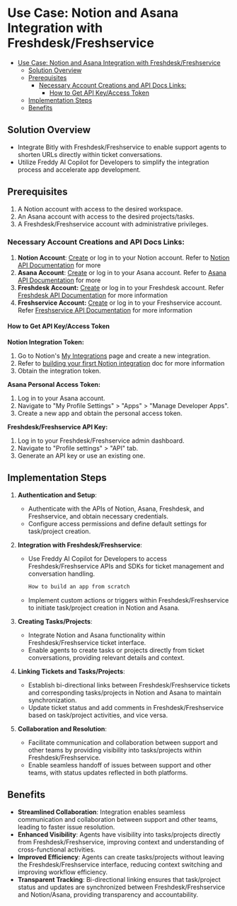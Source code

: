 # Use Case: Notion and Asana Integration with Freshdesk/Freshservice

- [Use Case: Notion and Asana Integration with Freshdesk/Freshservice](#use-case-notion-and-asana-integration-with-freshdeskfreshservice)
  - [Solution Overview](#solution-overview)
  - [Prerequisites](#prerequisites)
    - [Necessary Account Creations and API Docs Links:](#necessary-account-creations-and-api-docs-links)
      - [How to Get API Key/Access Token](#how-to-get-api-keyaccess-token)
  - [Implementation Steps](#implementation-steps)
  - [Benefits](#benefits)

## Solution Overview
- Integrate Bitly with Freshdesk/Freshservice to enable support agents to shorten URLs directly within ticket conversations.
- Utilize Freddy AI Copilot for Developers to simplify the integration process and accelerate app development.

## Prerequisites

1. A Notion account with access to the desired workspace.
2. An Asana account with access to the desired projects/tasks.
3. A Freshdesk/Freshservice account with administrative privileges.

### Necessary Account Creations and API Docs Links:
1. **Notion Account**: [Create](https://www.notion.so/signup) or log in to your Notion account. Refer to [Notion API Documentation](https://developers.notion.com/reference/intro) for more
2. **Asana Account**: [Create](https://asana.com/create-account) or log in to your Asana account. Refer to [Asana API Documentation](https://developers.asana.com/reference/rest-api-reference) for more
3. **Freshdesk Account:** [Create](https://developers.freshworks.com/docs/guides/setup/product-signup/) or log in to your Freshdesk account. Refer [Freshdesk API Documentation](https://developers.freshdesk.com/api/) for more information
4. **Freshservice Account:** [Create](https://developers.freshworks.com/docs/guides/setup/product-signup/) or log in to your Freshservice account. Refer [Freshservice API Documentation](https://api.freshservice.com/) for more information

#### How to Get API Key/Access Token
**Notion Integration Token:**
1. Go to Notion's [My Integrations](https://www.notion.so/my-integrations) page and create a new integration.
2. Refer to [building your firsrt Notion integration](https://developers.notion.com/docs/create-a-notion-integration) doc for more information
3. Obtain the integration token.

**Asana Personal Access Token:**
1. Log in to your Asana account.
2. Navigate to "My Profile Settings" > "Apps" > "Manage Developer Apps".
3. Create a new app and obtain the personal access token.

**Freshdesk/Freshservice API Key:**
1. Log in to your Freshdesk/Freshservice admin dashboard.
2. Navigate to "Profile settings" > "API" tab.
3. Generate an API key or use an existing one.

## Implementation Steps

1. **Authentication and Setup**:
   - Authenticate with the APIs of Notion, Asana, Freshdesk, and Freshservice, and obtain necessary credentials.
   - Configure access permissions and define default settings for task/project creation.

2. **Integration with Freshdesk/Freshservice**:
   - Use Freddy AI Copilot for Developers to access Freshdesk/Freshservice APIs and SDKs for ticket management and conversation handling.

      ```md
      How to build an app from scratch
      ```
   - Implement custom actions or triggers within Freshdesk/Freshservice to initiate task/project creation in Notion and Asana.

3. **Creating Tasks/Projects**:
   - Integrate Notion and Asana functionality within Freshdesk/Freshservice ticket interface.
   - Enable agents to create tasks or projects directly from ticket conversations, providing relevant details and context.

4. **Linking Tickets and Tasks/Projects**:
   - Establish bi-directional links between Freshdesk/Freshservice tickets and corresponding tasks/projects in Notion and Asana to maintain synchronization.
   - Update ticket status and add comments in Freshdesk/Freshservice based on task/project activities, and vice versa.

5. **Collaboration and Resolution**:
   - Facilitate communication and collaboration between support and other teams by providing visibility into tasks/projects within Freshdesk/Freshservice.
   - Enable seamless handoff of issues between support and other teams, with status updates reflected in both platforms.

## Benefits
- **Streamlined Collaboration**: Integration enables seamless communication and collaboration between support and other teams, leading to faster issue resolution.
- **Enhanced Visibility**: Agents have visibility into tasks/projects directly from Freshdesk/Freshservice, improving context and understanding of cross-functional activities.
- **Improved Efficiency**: Agents can create tasks/projects without leaving the Freshdesk/Freshservice interface, reducing context switching and improving workflow efficiency.
- **Transparent Tracking**: Bi-directional linking ensures that task/project status and updates are synchronized between Freshdesk/Freshservice and Notion/Asana, providing transparency and accountability.
